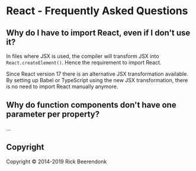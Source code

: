 # React - Frequently Asked Questions

## Why do I have to import React, even if I don't use it?

In files where JSX is used, the compiler will transform JSX into `React.createElement()`. Hence the requirement to import React.

Since React version 17 there is an alternative JSX transformation available. By setting up Babel or TypeScript using the new JSX transformation, there is no need to import React manually anymore.

## Why do function components don't have one parameter per property?

...

##

## Copyright

Copyright © 2014-2019 Rick Beerendonk
